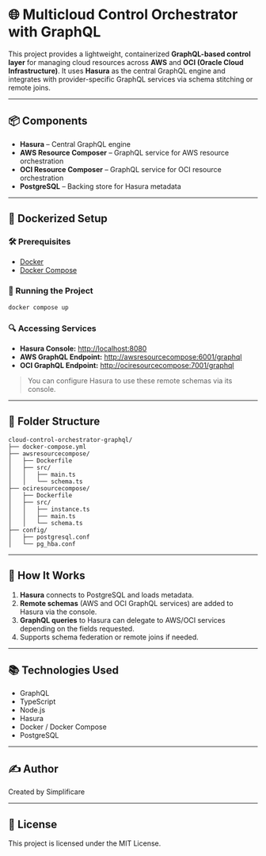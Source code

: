 # 🌐 Multicloud Control Orchestrator with GraphQL

This project provides a lightweight, containerized **GraphQL-based control layer** for managing cloud resources across **AWS** and **OCI (Oracle Cloud Infrastructure)**. It uses **Hasura** as the central GraphQL engine and integrates with provider-specific GraphQL services via schema stitching or remote joins.

---

## 📦 Components

- **Hasura** – Central GraphQL engine
- **AWS Resource Composer** – GraphQL service for AWS resource orchestration
- **OCI Resource Composer** – GraphQL service for OCI resource orchestration
- **PostgreSQL** – Backing store for Hasura metadata

---

## 🐳 Dockerized Setup

### 🛠 Prerequisites

- [Docker](https://www.docker.com/)
- [Docker Compose](https://docs.docker.com/compose/)

### 🚀 Running the Project

```bash
docker compose up
```

### 🔍 Accessing Services

- **Hasura Console:** [http://localhost:8080](http://localhost:8080)
- **AWS GraphQL Endpoint:** [http://awsresourcecompose:6001/graphql](http://awsresourcecompose:6001/graphql)
- **OCI GraphQL Endpoint:** [http://ociresourcecompose:7001/graphql](http://ociresourcecompose:7001/graphql)

> You can configure Hasura to use these remote schemas via its console.

---

## 📁 Folder Structure

```
cloud-control-orchestrator-graphql/
├── docker-compose.yml
├── awsresourcecompose/
│   ├── Dockerfile
│   ├── src/
│   │   ├── main.ts
│   │   └── schema.ts
├── ociresourcecompose/
│   ├── Dockerfile
│   ├── src/
│   │   ├── instance.ts
│   │   ├── main.ts
│   │   └── schema.ts
├── config/
│   ├── postgresql.conf
│   └── pg_hba.conf
```

---

## 🔧 How It Works

1. **Hasura** connects to PostgreSQL and loads metadata.
2. **Remote schemas** (AWS and OCI GraphQL services) are added to Hasura via the console.
3. **GraphQL queries** to Hasura can delegate to AWS/OCI services depending on the fields requested.
4. Supports schema federation or remote joins if needed.

---

## 📚 Technologies Used

- GraphQL
- TypeScript
- Node.js
- Hasura
- Docker / Docker Compose
- PostgreSQL

---

## ✍️ Author

Created by Simplificare

---

## 📝 License

This project is licensed under the MIT License.
